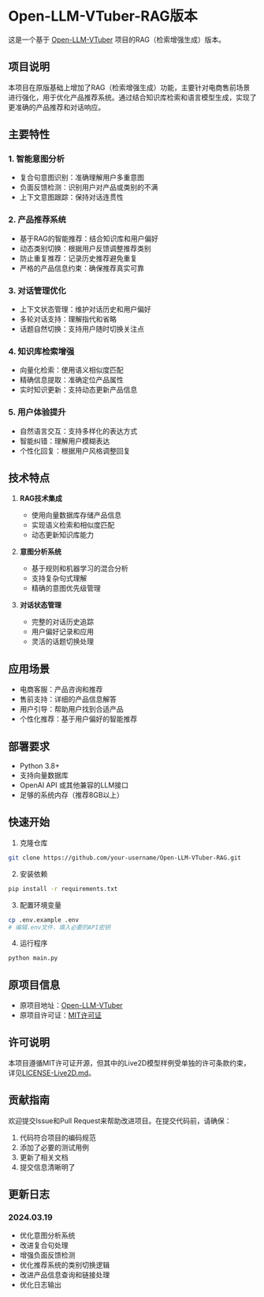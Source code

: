 # Open-LLM-VTuber-RAG版本

这是一个基于 [Open-LLM-VTuber](https://github.com/Open-LLM-VTuber/Open-LLM-VTuber) 项目的RAG（检索增强生成）版本。

## 项目说明

本项目在原版基础上增加了RAG（检索增强生成）功能，主要针对电商售前场景进行强化，用于优化产品推荐系统。通过结合知识库检索和语言模型生成，实现了更准确的产品推荐和对话响应。

## 主要特性

### 1. 智能意图分析
- 复合句意图识别：准确理解用户多重意图
- 负面反馈检测：识别用户对产品或类别的不满
- 上下文意图跟踪：保持对话连贯性

### 2. 产品推荐系统
- 基于RAG的智能推荐：结合知识库和用户偏好
- 动态类别切换：根据用户反馈调整推荐类别
- 防止重复推荐：记录历史推荐避免重复
- 严格的产品信息约束：确保推荐真实可靠

### 3. 对话管理优化
- 上下文状态管理：维护对话历史和用户偏好
- 多轮对话支持：理解指代和省略
- 话题自然切换：支持用户随时切换关注点

### 4. 知识库检索增强
- 向量化检索：使用语义相似度匹配
- 精确信息提取：准确定位产品属性
- 实时知识更新：支持动态更新产品信息

### 5. 用户体验提升
- 自然语言交互：支持多样化的表达方式
- 智能纠错：理解用户模糊表达
- 个性化回复：根据用户风格调整回复

## 技术特点

1. **RAG技术集成**
   - 使用向量数据库存储产品信息
   - 实现语义检索和相似度匹配
   - 动态更新知识库能力

2. **意图分析系统**
   - 基于规则和机器学习的混合分析
   - 支持复杂句式理解
   - 精确的意图优先级管理

3. **对话状态管理**
   - 完整的对话历史追踪
   - 用户偏好记录和应用
   - 灵活的话题切换处理

## 应用场景

- 电商客服：产品咨询和推荐
- 售前支持：详细的产品信息解答
- 用户引导：帮助用户找到合适产品
- 个性化推荐：基于用户偏好的智能推荐

## 部署要求

- Python 3.8+
- 支持向量数据库
- OpenAI API 或其他兼容的LLM接口
- 足够的系统内存（推荐8GB以上）

## 快速开始

1. 克隆仓库
```bash
git clone https://github.com/your-username/Open-LLM-VTuber-RAG.git
```

2. 安装依赖
```bash
pip install -r requirements.txt
```

3. 配置环境变量
```bash
cp .env.example .env
# 编辑.env文件，填入必要的API密钥
```

4. 运行程序
```bash
python main.py
```

## 原项目信息

- 原项目地址：[Open-LLM-VTuber](https://github.com/Open-LLM-VTuber/Open-LLM-VTuber)
- 原项目许可证：[MIT许可证](https://github.com/Open-LLM-VTuber/Open-LLM-VTuber/blob/main/LICENSE)

## 许可说明

本项目遵循MIT许可证开源，但其中的Live2D模型样例受单独的许可条款约束，详见[LICENSE-Live2D.md](LICENSE-Live2D.md)。

## 贡献指南

欢迎提交Issue和Pull Request来帮助改进项目。在提交代码前，请确保：

1. 代码符合项目的编码规范
2. 添加了必要的测试用例
3. 更新了相关文档
4. 提交信息清晰明了

## 更新日志

### 2024.03.19
- 优化意图分析系统
- 改进复合句处理
- 增强负面反馈检测
- 优化推荐系统的类别切换逻辑
- 改进产品信息查询和链接处理
- 优化日志输出 